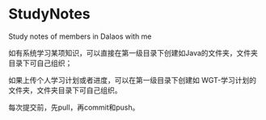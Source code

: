 # StudyNotes
Study notes of members in Dalaos with me

如有系统学习某项知识，可以直接在第一级目录下创建如Java的文件夹，文件夹目录下可自己组织；

如果上传个人学习计划或者进度，可以在第一级目录下创建如 WGT-学习计划的文件夹，文件夹目录下可自己组织。

每次提交前，先pull，再commit和push。

